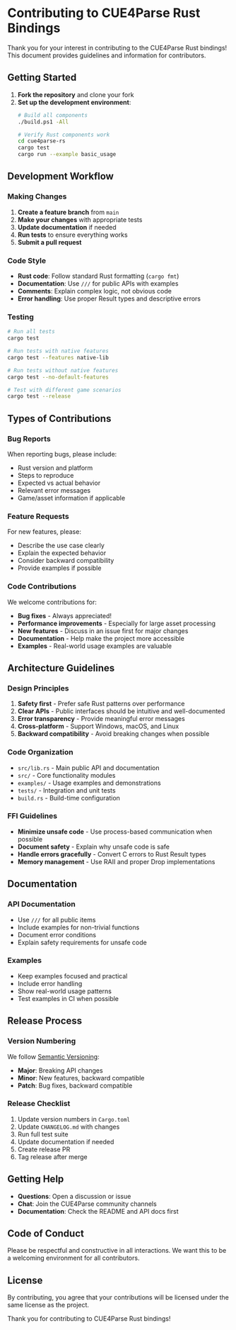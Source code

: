 # Contributing to CUE4Parse Rust Bindings

Thank you for your interest in contributing to the CUE4Parse Rust bindings! This document provides guidelines and information for contributors.

## Getting Started

1. **Fork the repository** and clone your fork
2. **Set up the development environment**:
   ```bash
   # Build all components
   ./build.ps1 -All
   
   # Verify Rust components work
   cd cue4parse-rs
   cargo test
   cargo run --example basic_usage
   ```

## Development Workflow

### Making Changes

1. **Create a feature branch** from `main`
2. **Make your changes** with appropriate tests
3. **Update documentation** if needed
4. **Run tests** to ensure everything works
5. **Submit a pull request**

### Code Style

- **Rust code**: Follow standard Rust formatting (`cargo fmt`)
- **Documentation**: Use `///` for public APIs with examples
- **Comments**: Explain complex logic, not obvious code
- **Error handling**: Use proper Result types and descriptive errors

### Testing

```bash
# Run all tests
cargo test

# Run tests with native features
cargo test --features native-lib

# Run tests without native features  
cargo test --no-default-features

# Test with different game scenarios
cargo test --release
```

## Types of Contributions

### Bug Reports

When reporting bugs, please include:
- Rust version and platform
- Steps to reproduce
- Expected vs actual behavior
- Relevant error messages
- Game/asset information if applicable

### Feature Requests

For new features, please:
- Describe the use case clearly
- Explain the expected behavior
- Consider backward compatibility
- Provide examples if possible

### Code Contributions

We welcome contributions for:
- **Bug fixes** - Always appreciated!
- **Performance improvements** - Especially for large asset processing
- **New features** - Discuss in an issue first for major changes
- **Documentation** - Help make the project more accessible
- **Examples** - Real-world usage examples are valuable

## Architecture Guidelines

### Design Principles

1. **Safety first** - Prefer safe Rust patterns over performance
2. **Clear APIs** - Public interfaces should be intuitive and well-documented
3. **Error transparency** - Provide meaningful error messages
4. **Cross-platform** - Support Windows, macOS, and Linux
5. **Backward compatibility** - Avoid breaking changes when possible

### Code Organization

- `src/lib.rs` - Main public API and documentation
- `src/` - Core functionality modules
- `examples/` - Usage examples and demonstrations
- `tests/` - Integration and unit tests
- `build.rs` - Build-time configuration

### FFI Guidelines

- **Minimize unsafe code** - Use process-based communication when possible
- **Document safety** - Explain why unsafe code is safe
- **Handle errors gracefully** - Convert C errors to Rust Result types
- **Memory management** - Use RAII and proper Drop implementations

## Documentation

### API Documentation

- Use `///` for all public items
- Include examples for non-trivial functions
- Document error conditions
- Explain safety requirements for unsafe code

### Examples

- Keep examples focused and practical
- Include error handling
- Show real-world usage patterns
- Test examples in CI when possible

## Release Process

### Version Numbering

We follow [Semantic Versioning](https://semver.org/):
- **Major**: Breaking API changes
- **Minor**: New features, backward compatible
- **Patch**: Bug fixes, backward compatible

### Release Checklist

1. Update version numbers in `Cargo.toml`
2. Update `CHANGELOG.md` with changes
3. Run full test suite
4. Update documentation if needed
5. Create release PR
6. Tag release after merge

## Getting Help

- **Questions**: Open a discussion or issue
- **Chat**: Join the CUE4Parse community channels
- **Documentation**: Check the README and API docs first

## Code of Conduct

Please be respectful and constructive in all interactions. We want this to be a welcoming environment for all contributors.

## License

By contributing, you agree that your contributions will be licensed under the same license as the project.

Thank you for contributing to CUE4Parse Rust bindings!
